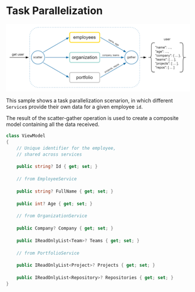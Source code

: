 
# Task Parallelization

![task-parallelization-diagram](../../assets/images/task-parallelization-diagram.png)

This sample shows a task parallelization scenarion, in which different `Service`s provide their own data for a given employee `id`.

The result of the scatter-gather operation is used to create a composite model containing all the data received.

```csharp
class ViewModel
{
    // Unique identifier for the employee,
    // shared across services

    public string? Id { get; set; }

    // from EmployeeService

    public string? FullName { get; set; }

    public int? Age { get; set; }

    // from OrganizationService

    public Company? Company { get; set; }

    public IReadOnlyList<Team>? Teams { get; set; }

    // from PortfolioService

    public IReadOnlyList<Project>? Projects { get; set; }

    public IReadOnlyList<Repository>? Repositories { get; set; }
}
```
